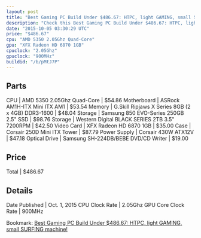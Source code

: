 ```yaml
---
layout: post
title: "Best Gaming PC Build Under $486.67: HTPC, light GAMING, small SURFING machine!"
description: "Check this Best Gaming PC Build Under $486.67: HTPC, light GAMING, small SURFING machine!. CPU: AMD 5350 2.05Ghz Quad-Core, Motherboard: ASRock AM1H-ITX Mini ITX AM1, Memo"
date: "2015-10-05 03:30:29 UTC"
price: "$486.67"
cpu: "AMD 5350 2.05Ghz Quad-Core"
gpu: "XFX Radeon HD 6870 1GB"
cpuclock: "2.05Ghz"
gpuclock: "900MHz"
buildid: "/b/pMtJ7P"
---
```


## Parts

CPU | AMD 5350 2.05Ghz Quad-Core | $54.86
Motherboard | ASRock AM1H-ITX Mini ITX AM1 | $53.54
Memory | G.Skill Ripjaws X Series 8GB (2 x 4GB) DDR3-1600 | $48.04
Storage | Samsung 850 EVO-Series 250GB 2.5" SSD | $98.76
Storage | Western Digital BLACK SERIES 2TB 3.5" 7200RPM | $42.50
Video Card | XFX Radeon HD 6870 1GB | $35.00
Case | Corsair 250D Mini ITX Tower | $87.79
Power Supply | Corsair 430W ATX12V | $47.18
Optical Drive | Samsung SH-224DB/BEBE DVD/CD Writer | $19.00

## Price

Total | $486.67

## Details

Date Published | Oct. 1, 2015
CPU Clock Rate | 2.05Ghz
GPU Core Clock Rate | 900MHz

Bookmark: [Best Gaming PC Build Under $486.67: HTPC, light GAMING, small SURFING machine!](http://pcbuilders.github.io/2015/10/05/best-gaming-pc-build-under-486-dollars-dot-67-htpc-light-gaming-small-surfing-machine/)
